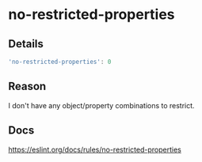 # no-restricted-properties

## Details

```javascript
'no-restricted-properties': 0
```

## Reason

I don't have any object/property combinations to restrict.

## Docs

<https://eslint.org/docs/rules/no-restricted-properties>
